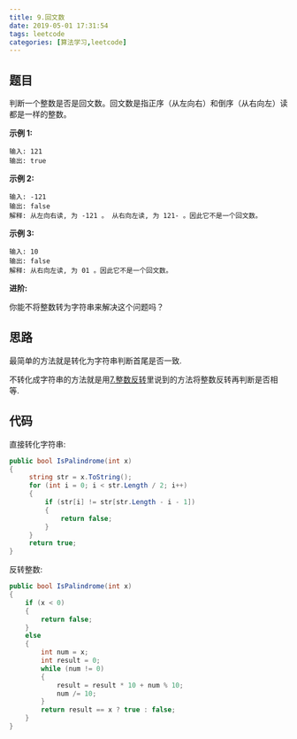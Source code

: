 ```yaml
---
title: 9.回文数
date: 2019-05-01 17:31:54
tags: leetcode
categories: [算法学习,leetcode]
---
```


## 题目

判断一个整数是否是回文数。回文数是指正序（从左向右）和倒序（从右向左）读都是一样的整数。

**示例 1:**

```
输入: 121
输出: true
```

**示例 2:**

```
输入: -121
输出: false
解释: 从左向右读, 为 -121 。 从右向左读, 为 121- 。因此它不是一个回文数。
```

**示例 3:**

```
输入: 10
输出: false
解释: 从右向左读, 为 01 。因此它不是一个回文数。
```

**进阶:**

你能不将整数转为字符串来解决这个问题吗？

<!-- more -->

## 思路

最简单的方法就是转化为字符串判断首尾是否一致.

不转化成字符串的方法就是用[7.整数反转](https://jiayaoo3o.github.io/2019/05/01/7-整数反转/)里说到的方法将整数反转再判断是否相等.

## 代码

直接转化字符串:

```c#
public bool IsPalindrome(int x)
{
     string str = x.ToString();
     for (int i = 0; i < str.Length / 2; i++)
     {
         if (str[i] != str[str.Length - i - 1])
         {
             return false;
         }
     }
     return true;
}
```

反转整数:

```c#
public bool IsPalindrome(int x)
{
    if (x < 0)
    {
        return false;
    }
    else
    {
        int num = x;
        int result = 0;
        while (num != 0)
        {
            result = result * 10 + num % 10;
            num /= 10;
        }
        return result == x ? true : false;
    }
}
```

